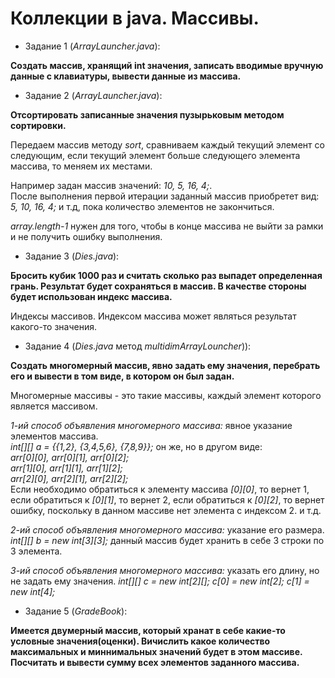 # Коллекции в java. Массивы.
* Задание 1 (*ArrayLauncher.java*):
   
**Создать массив, хранящий int значения, 
записать вводимые вручную данные с клавиатуры, 
вывести данные из массива.**<br>
* Задание 2 (*ArrayLauncher.java*):

**Отсортировать записанные значения пузырьковым методом сортировки.**<br>

Передаем массив методу *sort*,
сравниваем каждый текущий элемент со следующим, если текущий элемент больше следующего элемента массива,
то меняем их местами. 

Например задан массив значений: *10, 5, 16, 4;*.<br>
После выполнения первой итерации заданный массив приобретет вид: *5, 10, 16, 4;* и т.д, пока количество элементов не закончиться. 

*array.length-1* нужен для того, чтобы в конце массива не
выйти за рамки и не получить ошибку выполнения.


* Задание 3 (*Dies.java*):

**Бросить кубик 1000 раз и считать сколько раз выпадет определенная грань.
Результат будет сохраняться в массив. В качестве стороны будет использован индекс массива.**

Индексы массивов. Индексом массива может являться результат какого-то значения.<br>
* Задание 4 (*Dies.java* метод *multidimArrayLouncher*)):

**Создать многомерный массив,
явно задать ему значения,
перебрать его и вывести в том виде, 
в котором он был задан.**


Многомерные массивы - это такие массивы, каждый элемент которого является массивом.<br>

*1-ий способ объявления многомерного массива:* явное указание элементов массива.<br>
*int[][] a = {{1,2}, {3,4,5,6}, {7,8,9}};* он же, но в другом виде:<br>
*arr[0][0], arr[0][1], arr[0][2];*<br>
*arr[1][0], arr[1][1], arr[1][2];*<br>
*arr[2][0], arr[2][1], arr[2][2];*<br>
Если необходимо обратиться к элементу массива *[0][0]*, то вернет 1,
если обратиться к *[0][1]*, то вернет 2,
если обратиться к *[0][2]*, то вернет ошибку, поскольку в данном массиве нет элемента с индексом 2.
и т.д.<br>

*2-ий способ объявления многомерного массива:* указание его размера.
*int[][] b = new int[3][3];*
данный массив будет хранить в себе 3 строки по 3 элемента. 

*3-ий способ объявления многомерного массива:* указать его длину, но не задать ему значения.
*int[][] c = new int[2][];*
*c[0] = new int[2];*
*c[1] = new int[4];*<br>

* Задание 5 (*GradeBook*):

**Имеется двумерный массив, который хранат в себе какие-то условные значения(оценки). 
Вичислить какое количество максимальных и миннимальных значений будет в этом массиве.
Посчитать и вывести сумму всех элементов заданного массива.**

